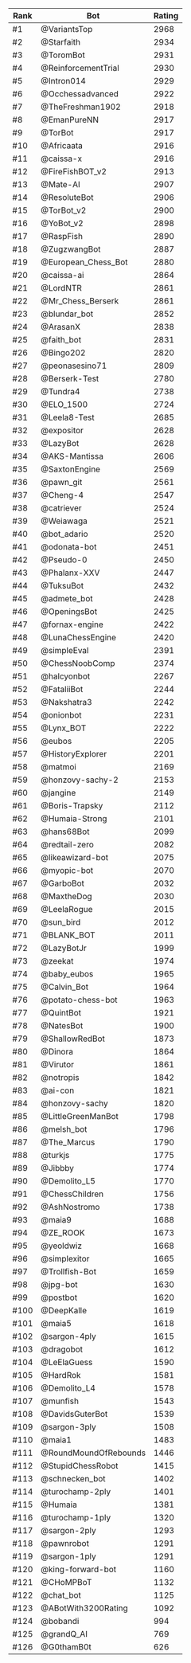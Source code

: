 Rank|Bot|Rating
---|---|---
#1|@VariantsTop|2968
#2|@Starfaith|2934
#3|@ToromBot|2931
#4|@ReinforcementTrial|2930
#5|@Intron014|2929
#6|@Occhessadvanced|2922
#7|@TheFreshman1902|2918
#8|@EmanPureNN|2917
#9|@TorBot|2917
#10|@Africaata|2916
#11|@caissa-x|2916
#12|@FireFishBOT_v2|2913
#13|@Mate-AI|2907
#14|@ResoluteBot|2906
#15|@TorBot_v2|2900
#16|@YoBot_v2|2898
#17|@RaspFish|2890
#18|@ZugzwangBot|2887
#19|@European_Chess_Bot|2880
#20|@caissa-ai|2864
#21|@LordNTR|2861
#22|@Mr_Chess_Berserk|2861
#23|@blundar_bot|2852
#24|@ArasanX|2838
#25|@faith_bot|2831
#26|@Bingo202|2820
#27|@peonasesino71|2809
#28|@Berserk-Test|2780
#29|@Tundra4|2738
#30|@ELO_1500|2724
#31|@Leela8-Test|2685
#32|@expositor|2628
#33|@LazyBot|2628
#34|@AKS-Mantissa|2606
#35|@SaxtonEngine|2569
#36|@pawn_git|2561
#37|@Cheng-4|2547
#38|@catriever|2524
#39|@Weiawaga|2521
#40|@bot_adario|2520
#41|@odonata-bot|2451
#42|@Pseudo-0|2450
#43|@Phalanx-XXV|2447
#44|@TuksuBot|2432
#45|@admete_bot|2428
#46|@OpeningsBot|2425
#47|@fornax-engine|2422
#48|@LunaChessEngine|2420
#49|@simpleEval|2391
#50|@ChessNoobComp|2374
#51|@halcyonbot|2267
#52|@FataliiBot|2244
#53|@Nakshatra3|2242
#54|@onionbot|2231
#55|@Lynx_BOT|2222
#56|@eubos|2205
#57|@HistoryExplorer|2201
#58|@matmoi|2169
#59|@honzovy-sachy-2|2153
#60|@jangine|2149
#61|@Boris-Trapsky|2112
#62|@Humaia-Strong|2101
#63|@hans68Bot|2099
#64|@redtail-zero|2082
#65|@likeawizard-bot|2075
#66|@myopic-bot|2070
#67|@GarboBot|2032
#68|@MaxtheDog|2030
#69|@LeelaRogue|2015
#70|@sun_bird|2012
#71|@BLANK_BOT|2011
#72|@LazyBotJr|1999
#73|@zeekat|1974
#74|@baby_eubos|1965
#75|@Calvin_Bot|1964
#76|@potato-chess-bot|1963
#77|@QuintBot|1921
#78|@NatesBot|1900
#79|@ShallowRedBot|1873
#80|@Dinora|1864
#81|@Virutor|1861
#82|@notropis|1842
#83|@ai-con|1821
#84|@honzovy-sachy|1820
#85|@LittleGreenManBot|1798
#86|@melsh_bot|1796
#87|@The_Marcus|1790
#88|@turkjs|1775
#89|@Jibbby|1774
#90|@Demolito_L5|1770
#91|@ChessChildren|1756
#92|@AshNostromo|1738
#93|@maia9|1688
#94|@ZE_ROOK|1673
#95|@yeoldwiz|1668
#96|@simplexitor|1665
#97|@Trollfish-Bot|1659
#98|@jpg-bot|1630
#99|@postbot|1620
#100|@DeepKalle|1619
#101|@maia5|1618
#102|@sargon-4ply|1615
#103|@dragobot|1612
#104|@LeElaGuess|1590
#105|@HardRok|1581
#106|@Demolito_L4|1578
#107|@munfish|1543
#108|@DavidsGuterBot|1539
#109|@sargon-3ply|1508
#110|@maia1|1483
#111|@RoundMoundOfRebounds|1446
#112|@StupidChessRobot|1415
#113|@schnecken_bot|1402
#114|@turochamp-2ply|1401
#115|@Humaia|1381
#116|@turochamp-1ply|1320
#117|@sargon-2ply|1293
#118|@pawnrobot|1291
#119|@sargon-1ply|1291
#120|@king-forward-bot|1160
#121|@CHoMPBoT|1132
#122|@chat_bot|1125
#123|@ABotWith3200Rating|1092
#124|@bobandi|994
#125|@grandQ_AI|769
#126|@G0thamB0t|626
